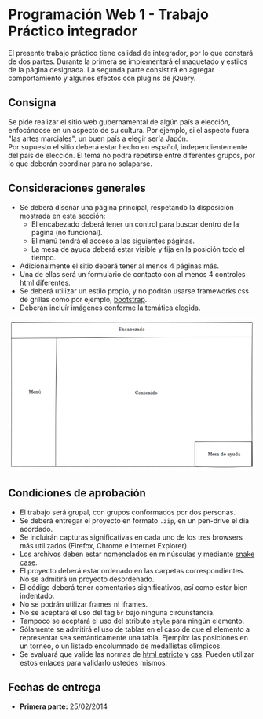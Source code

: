 # Programación Web 1 - Trabajo Práctico integrador

El presente trabajo práctico tiene calidad de integrador, por lo que constará de dos partes. Durante la primera se implementará el maquetado y estilos de la página designada. La segunda parte consistirá en agregar comportamiento y algunos efectos con plugins de jQuery.

## Consigna

Se pide realizar el sitio web gubernamental de algún país a elección, enfocándose en un aspecto de su cultura. Por ejemplo, si el aspecto fuera "las artes marciales", un buen país a elegir sería Japón.  
Por supuesto el sitio deberá estar hecho en español, independientemente del país de elección. El tema no podrá repetirse entre diferentes grupos, por lo que deberán coordinar para no solaparse.

## Consideraciones generales

* Se deberá diseñar una página principal, respetando la disposición mostrada en esta sección:
    * El encabezado deberá tener un control para buscar dentro de la página (no funcional).
    * El menú tendrá el acceso a las siguientes páginas.
    * La mesa de ayuda deberá estar visible y fija en la posición todo el tiempo.
* Adicionalmente el sitio deberá tener al menos 4 páginas más.
* Una de ellas será un formulario de contacto con al menos 4 controles html diferentes.
* Se deberá utilizar un estilo propio, y no podrán usarse frameworks css de grillas como por ejemplo, [bootstrap](http://www.getbootstrap.com).
* Deberán incluír imágenes conforme la temática elegida.

![Disposición de página](img/tp-pw1.png)

## Condiciones de aprobación

* El trabajo será grupal, con grupos conformados por dos personas.
* Se deberá entregar el proyecto en formato `.zip`, en un pen-drive el día acordado.
* Se incluirán capturas significativas en cada uno de los tres browsers más utilizados (Firefox, Chrome e Internet Explorer)
* Los archivos deben estar nomenclados en minúsculas y mediante [snake case](http://en.wikipedia.org/wiki/Snake_case).
* El proyecto deberá estar ordenado en las carpetas correspondientes. No se admitirá un proyecto desordenado.
* El código deberá tener comentarios significativos, así como estar bien indentado.
* No se podrán utilizar frames ni iframes.
* No se aceptará el uso del tag `br` bajo ninguna circunstancia.
* Tampoco se aceptará el uso del atributo `style` para ningún elemento.
* Sólamente se admitirá el uso de tablas en el caso de que el elemento a representar sea semánticamente una tabla. Ejemplo: las posiciones en un torneo, o un listado encolumnado de medallistas olímpicos.
* Se evaluará que valide las normas de [html estricto](http://validator.w3.org/#validate_by_input) y [css](http://jigsaw.w3.org/css-validator/#validate_by_input). Pueden utilizar estos enlaces para validarlo ustedes mismos.

## Fechas de entrega

* **Primera parte:** 25/02/2014